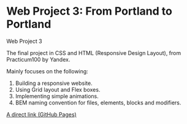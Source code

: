 # Web Project 3: From Portland to Portland

Web Project 3

The final project in CSS and HTML (Responsive Design Layout), from Practicum100 by Yandex.

Mainly focuses on the following:
1. Building a responsive website.
2. Using Grid layout and Flex boxes.
3. Implementing simple animations.
4. BEM naming convention for files, elements, blocks and modifiers.


[A direct link (GitHub Pages)](https://mrseif123.github.io/web_project_3/)

